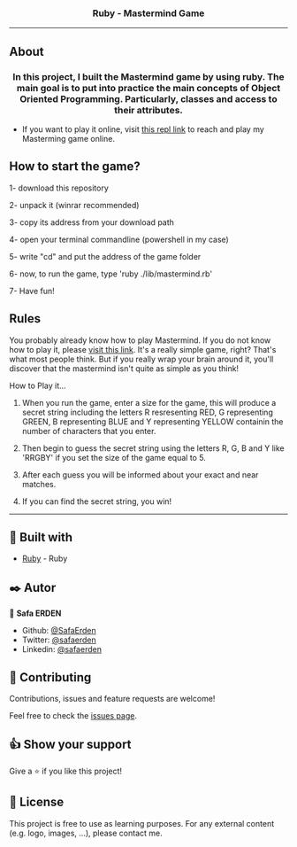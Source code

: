 <h3 align="center">Ruby - Mastermind Game</h3>

---


## About <a name = "about"></a>

<h3 align="center"> In this project, I built the Mastermind game by using ruby. The main goal is to put into practice the main concepts of Object Oriented Programming. Particularly, classes and access to their attributes.</h3>

- If you want to play it online, visit [this repl link](https://repl.it/@SafaErden/Mastermind) to reach and play my Masterming game online.

<h2>How to start the game?</h2>

1- download this repository

2- unpack it (winrar recommended)

3- copy its address from your download path

4- open your terminal commandline (powershell in my case)

5- write "cd" and put the address of the game folder

6- now, to run the game, type 'ruby ./lib/mastermind.rb'

7- Have fun!

<h2>Rules</h2>

You probably already know how to play Mastermind. If you do not know how to play it, please [visit this link](https://en.wikipedia.org/wiki/Mastermind_(board_game)). It's a really simple game, right? That's what most people think. But if you really wrap your brain around it, you'll discover that the mastermind isn't quite as simple as you think!

How to Play it...

1. When you run the game, enter a size for the game, this will produce a secret string including the letters R resresenting RED, G representing GREEN, B representing BLUE and Y representing YELLOW containin the number of characters that you enter.

2. Then begin to guess the secret string using the letters R, G, B and Y like 'RRGBY' if you set the size of the game equal to 5.

3. After each guess you will be informed about your exact and near matches.

4. If you can find the secret string, you win!

---

## 🔧 Built with<a name = "built_using"></a>

- [Ruby](https://www.ruby-lang.org/) - Ruby

## ✒️ Autor <a name = "author"></a>

👤 **Safa ERDEN**

- Github: [@SafaErden](https://github.com/SafaErden)
- Twitter: [@safaerden](https://twitter.com/safaerden)
- Linkedin: [@safaerden](https://www.linkedin.com/in/safaerden/)

## 🤝 Contributing

Contributions, issues and feature requests are welcome!

Feel free to check the [issues page](https://github.com/SafaErden/Mastermind/issues).

## 👍 Show your support

Give a ⭐️ if you like this project!

## 📝 License

This project is free to use as learning purposes. For any external content (e.g. logo, images, ...), please contact me.
